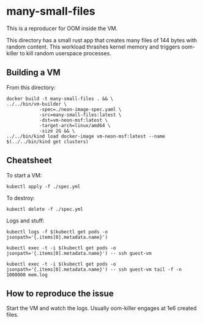 # many-small-files

This is a reproducer for OOM inside the VM.

This directory has a small rust app that creates many files of 144 bytes with random content. This workload thrashes kernel memory and triggers oom-killer to kill random userspace processes.

## Building a VM

From this directory:
```
docker build -t many-small-files . && \
../../bin/vm-builder \
            -spec=./neon-image-spec.yaml \
            -src=many-small-files:latest \
            -dst=vm-neon-msf:latest \
            -target-arch=linux/amd64 \
            -size 2G && \
../../bin/kind load docker-image vm-neon-msf:latest --name $(../../bin/kind get clusters)
```

## Cheatsheet

To start a VM:
```
kubectl apply -f ./spec.yml
```

To destroy:
```
kubectl delete -f ./spec.yml
```

Logs and stuff:
```
kubectl logs -f $(kubectl get pods -o jsonpath='{.items[0].metadata.name}')

kubectl exec -t -i $(kubectl get pods -o jsonpath='{.items[0].metadata.name}') -- ssh guest-vm

kubectl exec -t -i $(kubectl get pods -o jsonpath='{.items[0].metadata.name}') -- ssh guest-vm tail -f -n 1000000 mem.log
```

## How to reproduce the issue

Start the VM and watch the logs. Usually oom-killer engages at 1e6 created files.